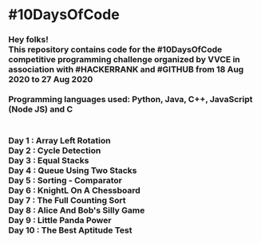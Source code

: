 <h1> #10DaysOfCode </h1>
<h3>Hey folks! <br>
This repository contains code for the #10DaysOfCode competitive programming challenge organized by VVCE in association with #HACKERRANK and #GITHUB
from 18 Aug 2020 to 27 Aug 2020 <br><br>
Programming languages used: Python, Java, C++, JavaScript (Node JS) and C </h3>

<h3>
<br>
Day 1 : Array Left Rotation <br>
Day 2 : Cycle Detection <br>
Day 3 : Equal Stacks <br>
Day 4 : Queue Using Two Stacks <br>
Day 5 : Sorting - Comparator <br>
Day 6 : KnightL On A Chessboard <br>
Day 7 : The Full Counting Sort <br>
Day 8 : Alice And Bob's Silly Game <br>
Day 9 : Little Panda Power <br>
Day 10 : The Best Aptitude Test <br>
</h3>
